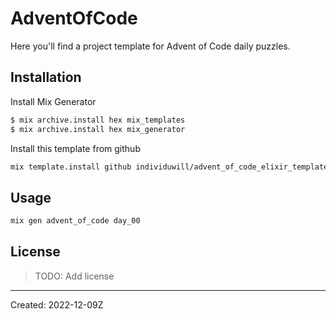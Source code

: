 # AdventOfCode

Here you'll find a project template for Advent of Code daily puzzles.

## Installation

Install Mix Generator

```bash
$ mix archive.install hex mix_templates
$ mix archive.install hex mix_generator
```

Install this template from github

```bash
mix template.install github individuwill/advent_of_code_elixir_template branch main
```

## Usage

```bash
mix gen advent_of_code day_00
```

## License

> TODO: Add license

----
Created:  2022-12-09Z
